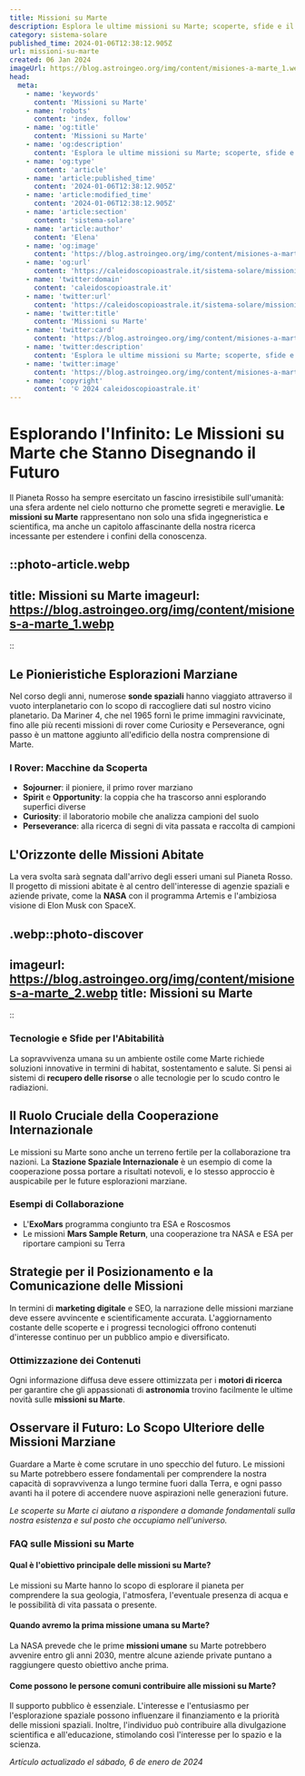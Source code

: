 ```yaml
---
title: Missioni su Marte
description: Esplora le ultime missioni su Marte; scoperte, sfide e il futuro dellesplorazione spaziale. Tutto sullavventura marziana!
category: sistema-solare
published_time: 2024-01-06T12:38:12.905Z
url: missioni-su-marte
created: 06 Jan 2024
imageUrl: https://blog.astroingeo.org/img/content/misiones-a-marte_1.webp
head:
  meta:
    - name: 'keywords'
      content: 'Missioni su Marte'
    - name: 'robots'
      content: 'index, follow'
    - name: 'og:title'
      content: 'Missioni su Marte'
    - name: 'og:description'
      content: 'Esplora le ultime missioni su Marte; scoperte, sfide e il futuro dellesplorazione spaziale. Tutto sullavventura marziana!'
    - name: 'og:type'
      content: 'article'
    - name: 'article:published_time'
      content: '2024-01-06T12:38:12.905Z'
    - name: 'article:modified_time'
      content: '2024-01-06T12:38:12.905Z'
    - name: 'article:section'
      content: 'sistema-solare'
    - name: 'article:author'
      content: 'Elena'
    - name: 'og:image'
      content: 'https://blog.astroingeo.org/img/content/misiones-a-marte_1.webp'
    - name: 'og:url'
      content: 'https://caleidoscopioastrale.it/sistema-solare/missioni-su-marte'
    - name: 'twitter:domain'
      content: 'caleidoscopioastrale.it'
    - name: 'twitter:url'
      content: 'https://caleidoscopioastrale.it/sistema-solare/missioni-su-marte'
    - name: 'twitter:title'
      content: 'Missioni su Marte'
    - name: 'twitter:card'
      content: 'https://blog.astroingeo.org/img/content/misiones-a-marte_1.webp'
    - name: 'twitter:description'
      content: 'Esplora le ultime missioni su Marte; scoperte, sfide e il futuro dellesplorazione spaziale. Tutto sullavventura marziana!'
    - name: 'twitter:image'
      content: 'https://blog.astroingeo.org/img/content/misiones-a-marte_1.webp'
    - name: 'copyright'
      content: '© 2024 caleidoscopioastrale.it'
---
```

# Esplorando l'Infinito: Le Missioni su Marte che Stanno Disegnando il Futuro

Il Pianeta Rosso ha sempre esercitato un fascino irresistibile sull'umanità: una sfera ardente nel cielo notturno che promette segreti e meraviglie. **Le missioni su Marte** rappresentano non solo una sfida ingegneristica e scientifica, ma anche un capitolo affascinante della nostra ricerca incessante per estendere i confini della conoscenza.

::photo-article.webp
---
title: Missioni su Marte
imageurl: https://blog.astroingeo.org/img/content/misiones-a-marte_1.webp
---
::

## Le Pionieristiche Esplorazioni Marziane
Nel corso degli anni, numerose **sonde spaziali** hanno viaggiato attraverso il vuoto interplanetario con lo scopo di raccogliere dati sul nostro vicino planetario. Da Mariner 4, che nel 1965 fornì le prime immagini ravvicinate, fino alle più recenti missioni di rover come Curiosity e Perseverance, ogni passo è un mattone aggiunto all'edificio della nostra comprensione di Marte.

### I Rover: Macchine da Scoperta
- **Sojourner**: il pioniere, il primo rover marziano
- **Spirit** e **Opportunity**: la coppia che ha trascorso anni esplorando superfici diverse
- **Curiosity**: il laboratorio mobile che analizza campioni del suolo
- **Perseverance**: alla ricerca di segni di vita passata e raccolta di campioni

## L'Orizzonte delle Missioni Abitate
La vera svolta sarà segnata dall'arrivo degli esseri umani sul Pianeta Rosso. Il progetto di missioni abitate è al centro dell'interesse di agenzie spaziali e aziende private, come la **NASA** con il programma Artemis e l'ambiziosa visione di Elon Musk con SpaceX.

.webp::photo-discover
---
imageurl: https://blog.astroingeo.org/img/content/misiones-a-marte_2.webp
title: Missioni su Marte
---
::

### Tecnologie e Sfide per l'Abitabilità
La sopravvivenza umana su un ambiente ostile come Marte richiede soluzioni innovative in termini di habitat, sostentamento e salute. Si pensi ai sistemi di **recupero delle risorse** o alle tecnologie per lo scudo contro le radiazioni.

## Il Ruolo Cruciale della Cooperazione Internazionale
Le missioni su Marte sono anche un terreno fertile per la collaborazione tra nazioni. La **Stazione Spaziale Internazionale** è un esempio di come la cooperazione possa portare a risultati notevoli, e lo stesso approccio è auspicabile per le future esplorazioni marziane.

### Esempi di Collaborazione
- L'**ExoMars** programma congiunto tra ESA e Roscosmos
- Le missioni **Mars Sample Return**, una cooperazione tra NASA e ESA per riportare campioni su Terra

## Strategie per il Posizionamento e la Comunicazione delle Missioni
In termini di **marketing digitale** e SEO, la narrazione delle missioni marziane deve essere avvincente e scientificamente accurata. L'aggiornamento costante delle scoperte e i progressi tecnologici offrono contenuti d'interesse continuo per un pubblico ampio e diversificato. 

### Ottimizzazione dei Contenuti
Ogni informazione diffusa deve essere ottimizzata per i **motori di ricerca** per garantire che gli appassionati di **astronomia** trovino facilmente le ultime novità sulle **missioni su Marte**.

## Osservare il Futuro: Lo Scopo Ulteriore delle Missioni Marziane
Guardare a Marte è come scrutare in uno specchio del futuro. Le missioni su Marte potrebbero essere fondamentali per comprendere la nostra capacità di sopravvivenza a lungo termine fuori dalla Terra, e ogni passo avanti ha il potere di accendere nuove aspirazioni nelle generazioni future.

*_Le scoperte su Marte ci aiutano a rispondere a domande fondamentali sulla nostra esistenza e sul posto che occupiamo nell'universo._*

### FAQ sulle Missioni su Marte

#### Qual è l'obiettivo principale delle missioni su Marte?
Le missioni su Marte hanno lo scopo di esplorare il pianeta per comprendere la sua geologia, l'atmosfera, l'eventuale presenza di acqua e le possibilità di vita passata o presente.

#### Quando avremo la prima missione umana su Marte?
La NASA prevede che le prime **missioni umane** su Marte potrebbero avvenire entro gli anni 2030, mentre alcune aziende private puntano a raggiungere questo obiettivo anche prima.

#### Come possono le persone comuni contribuire alle missioni su Marte?
Il supporto pubblico è essenziale. L'interesse e l'entusiasmo per l'esplorazione spaziale possono influenzare il finanziamento e la priorità delle missioni spaziali. Inoltre, l'individuo può contribuire alla divulgazione scientifica e all'educazione, stimolando così l'interesse per lo spazio e la scienza.

_Artículo actualizado el sábado, 6 de enero de 2024_